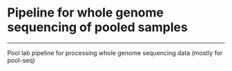 # Pipeline for whole genome sequencing of pooled samples
----
Pool lab pipeline for processing whole genome sequencing data (mostly for pool-seq)
